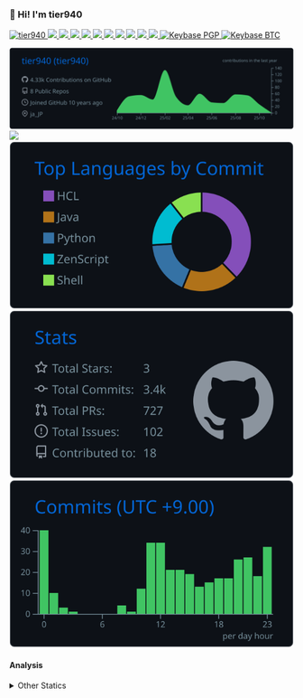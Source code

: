 ### 👋 Hi! I'm tier940

<p align="left"> 
  <a href="https://github.com/tier940/tier940/">
    <img src="https://komarev.com/ghpvc/?username=tier940" alt="tier940" />
  </a>
  <a href="http://twitter.com/tier940">
    <img height="20" src="https://img.shields.io/twitter/follow/tier940?label=Twitter&logo=twitter&style=flat" />
  </a>
  <a href="https://github.com/tier940">
    <img height="20" src="https://img.shields.io/github/followers/tier940?label=follow&logo=github&style=flat" />
  </a>
  <a href="https://www.reddit.com/user/tier940">
    <img height="20" src="https://img.shields.io/reddit/user-karma/combined/tier940?label=Reddit&logo=reddit&style=flat" />
  </a>
  <a href="https://stackoverflow.com/users/17317833/tier940">
    <img height="20" src="https://img.shields.io/stackexchange/stackoverflow/r/17317833?label=StackOverflow&logo=stack-overflow&style=flat" />
  </a>
  <a href="https://zenn.dev/tier940">
    <img height="20" src="https://zenn.badge.nikaera.com/s/tier940/likes" />
  </a>
  <a href="https://zenn.dev/tier940">
    <img height="20" src="https://zenn.badge.nikaera.com/s/tier940/followers" />
  </a>
  <a href="https://zenn.dev/tier940">
    <img height="20" src="https://zenn.badge.nikaera.com/s/tier940/articles" />
  </a>
  <a href="http://qiita.com/tier940">
    <img height="20" src="https://qiita-badge.apiapi.app/s/tier940/posts.svg" />
  </a>
  <a href="http://qiita.com/tier940">
    <img height="20" src="https://qiita-badge.apiapi.app/s/tier940/contributions.svg" />
  </a>
  <a href="https://github.com/tier940/tier940/">
    <img height="20" src="https://github.com/tier940/tier940/actions/workflows/main.yml/badge.svg" />
  </a>
  <a href="https://keybase.io/tier940">
    <img alt="Keybase PGP" src="https://img.shields.io/keybase/pgp/tier940">
  </a>
  <a href="https://keybase.io/tier940">
    <img alt="Keybase BTC" src="https://img.shields.io/keybase/btc/tier940">
  </a>
</p>

[![](https://raw.githubusercontent.com/tier940/tier940/main/profile-summary-card-output/github_dark/0-profile-details.svg)](https://github.com/vn7n24fzkq/github-profile-summary-cards)
[![](https://raw.githubusercontent.com/tier940/tier940/main/profile-summary-card-output/github_dark/1-repos-per-language.svg)](https://github.com/vn7n24fzkq/github-profile-summary-cards) [![](https://raw.githubusercontent.com/tier940/tier940/main/profile-summary-card-output/github_dark/2-most-commit-language.svg)](https://github.com/vn7n24fzkq/github-profile-summary-cards)
[![](https://raw.githubusercontent.com/tier940/tier940/main/profile-summary-card-output/github_dark/3-stats.svg)](https://github.com/vn7n24fzkq/github-profile-summary-cards) [![](https://raw.githubusercontent.com/tier940/tier940/main/profile-summary-card-output/github_dark/4-productive-time.svg)](https://github.com/vn7n24fzkq/github-profile-summary-cards)


#### Analysis
<!-- <img height="150" src="https://github.com/tier940/tier940/blob/master/images/stat.svg" alt="Alternative Text"/> -->

<details>
  <summary>Other Statics</summary>
  <!--START_SECTION:waka-->
![Code Time](http://img.shields.io/badge/Code%20Time-2%2C960%20hrs%2024%20mins-blue)

**🐱 My GitHub Data** 

> 📦 20.4 kB Used in GitHub's Storage 
 > 
> 💼 Opted to Hire
 > 
> 📜 10 Public Repositories 
 > 
> 🔑 1 Private Repositories 
 > 
**I'm an Early 🐤** 

```text
🌞 Morning                1575 commits        ████░░░░░░░░░░░░░░░░░░░░░   16.34 % 
🌆 Daytime                3433 commits        █████████░░░░░░░░░░░░░░░░   35.62 % 
🌃 Evening                3526 commits        █████████░░░░░░░░░░░░░░░░   36.58 % 
🌙 Night                  1105 commits        ███░░░░░░░░░░░░░░░░░░░░░░   11.46 % 
```
📅 **I'm Most Productive on Saturday** 

```text
Monday                   930 commits         ██░░░░░░░░░░░░░░░░░░░░░░░   09.65 % 
Tuesday                  1747 commits        █████░░░░░░░░░░░░░░░░░░░░   18.12 % 
Wednesday                1076 commits        ███░░░░░░░░░░░░░░░░░░░░░░   11.16 % 
Thursday                 1036 commits        ███░░░░░░░░░░░░░░░░░░░░░░   10.75 % 
Friday                   1278 commits        ███░░░░░░░░░░░░░░░░░░░░░░   13.26 % 
Saturday                 1823 commits        █████░░░░░░░░░░░░░░░░░░░░   18.91 % 
Sunday                   1749 commits        █████░░░░░░░░░░░░░░░░░░░░   18.15 % 
```


📊 **This Week I Spent My Time On** 

```text
🕑︎ Time Zone: Asia/Tokyo

💬 Programming Languages: 
Java                     7 hrs 49 mins       ███████████░░░░░░░░░░░░░░   42.18 % 
Other                    4 hrs 5 mins        ██████░░░░░░░░░░░░░░░░░░░   22.07 % 
Markdown                 1 hr 47 mins        ██░░░░░░░░░░░░░░░░░░░░░░░   09.67 % 
PHP                      1 hr 15 mins        ██░░░░░░░░░░░░░░░░░░░░░░░   06.83 % 
YAML                     1 hr 10 mins        ██░░░░░░░░░░░░░░░░░░░░░░░   06.30 % 

🔥 Editors: 
VS Code                  9 hrs 43 mins       █████████████░░░░░░░░░░░░   52.47 % 
IntelliJ                 8 hrs 48 mins       ████████████░░░░░░░░░░░░░   47.53 % 

💻 Operating System: 
Windows                  15 hrs 18 mins      █████████████████████░░░░   82.58 % 
Linux                    3 hrs 13 mins       ████░░░░░░░░░░░░░░░░░░░░░   17.42 % 
```

**I Mostly Code in Java** 

```text
Java                     12 repos            ███████████░░░░░░░░░░░░░░   44.44 % 
ZenScript                3 repos             ███░░░░░░░░░░░░░░░░░░░░░░   11.11 % 
HTML                     2 repos             ██░░░░░░░░░░░░░░░░░░░░░░░   07.41 % 
HCL                      2 repos             ██░░░░░░░░░░░░░░░░░░░░░░░   07.41 % 
Dockerfile               1 repo              █░░░░░░░░░░░░░░░░░░░░░░░░   03.70 % 
```



**Timeline**

![Lines of Code chart](https://raw.githubusercontent.com/tier940/tier940/main/assets/bar_graph.png)


 Last Updated on 14/12/2023 00:35:09 UTC
<!--END_SECTION:waka-->
</details>
